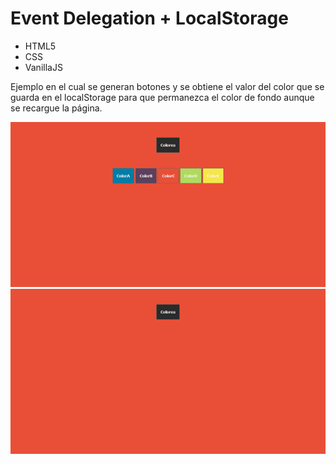 # Event Delegation + LocalStorage
- HTML5
- CSS
- VanillaJS

Ejemplo en el cual se generan botones y se obtiene el valor del color que se guarda en el localStorage para que permanezca el color de fondo aunque se recargue la página.

![BG_ED](img/uno.png "BG_ED")
![BG_LS](img/dos.png "BG_LS")